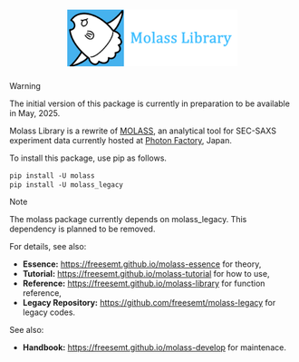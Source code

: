 <h1 align="center"><a href="https://freesemt.github.io/molass-library"><img src="docs/_static/molass-title.png" width="300"></a></h1>

> [!WARNING]
> The initial version of this package is currently in preparation to be available in May, 2025.

Molass Library is a rewrite of [MOLASS](https://www.jstage.jst.go.jp/article/biophysico/20/1/20_e200001/_article), an analytical tool for SEC-SAXS experiment data currently hosted at [Photon Factory](https://pfwww.kek.jp/saxs/MOLASS.html), Japan.

To install this package, use pip as follows.

```
pip install -U molass
pip install -U molass_legacy
```

> [!NOTE]
> The molass package currently depends on molass_legacy. This dependency is planned to be removed.

For details, see also:

- **Essence:** https://freesemt.github.io/molass-essence for theory,
- **Tutorial:** https://freesemt.github.io/molass-tutorial for how to use,
- **Reference:** https://freesemt.github.io/molass-library for function reference,
- **Legacy Repository:** https://github.com/freesemt/molass-legacy for legacy codes.

See also:

- **Handbook:** https://freesemt.github.io/molass-develop for maintenace.

<br>